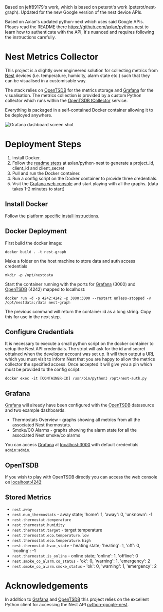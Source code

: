 
Based on jeff89179's work, which is based on peterot's work (peterot/nest-graph). Updated for the new Google version of the nest device APIs.

Based on Axlan's updated python-next which uses said Google APIs. Pleaes read the README there https://github.com/axlan/python-nest to learn how to
authenticate with the API, it's nuanced and requires following the instructions carefully.

# Nest Metrics Collector

This project is a slightly over engineered solution for collecting metrics from [Nest](https://nest.com) devices (i.e. temperature, humidity, alarm state etc.) such that they can be visualised in a customisable way.

The stack relies on [OpenTSDB](http://opentsdb.net) for the metrics storage and [Grafana](https://grafana.com/grafana) for the visualisation. The metrics collection is provided by a custom Python collector which runs within the [OpenTSDB tCollector](http://opentsdb.net/docs/build/html/user_guide/utilities/tcollector.html) service.

Everything is packaged in a self-contained Docker container allowing it to be deployed anywhere.

![Grafana dashboard screen shot](https://github.com/peterot/nest-graph/blob/master/images/ScreenShot.png?raw=true "Screen Shot")

# Deployment Steps

1. Install Docker.
2. Follow the [readme steps](https://github.com/axlan/python-nest) at axlan/python-nest to generate a project_id, client_id and client_secret
3. Pull and run the Docker container.
4. Run a config script on the Docker container to provide three credentials.
5. Visit the [Grafana web console](localhost:3000) and start playing with all the graphs. (data takes 1-2 minutes to start)

## Install Docker

Follow the [platform specific install instructions](https://docs.docker.com/engine/installation/).

## Docker Deployment

First build the docker image:

```commandline
docker build . -t nest-graph
```

Make a folder on the host machine to store data and auth access credentials
```
mkdir -p /opt/nestdata
```

Start the container running with the ports for [Grafana](https://grafana.com/grafana) (3000) and [OpenTSDB](http://opentsdb.net) (4242) mapped to localhost:

```commandline
docker run -d -p 4242:4242 -p 3000:3000 --restart unless-stopped -v /opt/nestdata:/data nest-graph
```
The previous command will return the container id as a long string. Copy this for use in the next step.

## Configure Credentials

It is necessary to execute a small python script on the docker container to setup the Nest API credentials. The stript will ask for the id and secret obtained when the developer account was set up. It will then output a URL which you must visit to inform Nest that you are happy to allow the metrics collector the specified access. Once accepted it will give you a pin which must be provided to the config script.

```commandline
docker exec -it [CONTAINER-ID] /usr/bin/python3 /opt/nest-auth.py
```

## Grafana

[Grafana](https://grafana.com/grafana) will already have been configured with the [OpenTSDB](http://opentsdb.net) datasource and two example dashboards.

* Thermostats Overview - graphs showing all metrics from all the associated Nest thermostats.
* Smoke/CO Alarms - graphs showing the alarm state for all the associated Nest smoke/co alarms

You can access [Grafana](https://grafana.com/grafana) at <localhost:3000> with default credentials `admin:admin`.

## OpenTSDB

If you wish to play with OpenTSDB directly you can access the web console on <localhost:4242>

## Stored Metrics

* `nest.away`
* `nest.num_thermostats` - away state; 'home': 1, 'away': 0, 'unknown': -1
* `nest.thermostat.temperature`
* `nest.thermostat.humidity`
* `nest.thermostat.target` - target temperature
* `nest.thermostat.eco.temperature.low`
* `nest.thermostat.eco.temperature.high`
* `nest.thermostat.hvac_state` - heating state; 'heating': 1, 'off': 0, 'cooling': -1
* `nest.thermostat.is_online` - online state; 'online': 1, 'offline': 0
* `nest.smoke_co_alarm.co_status` - 'ok': 0, 'warning': 1, 'emergency': 2
* `nest.smoke_co_alarm.smoke_status` - 'ok': 0, 'warning': 1, 'emergency': 2

# Acknowledgements

In addition to [Grafana](https://grafana.com/grafana) and [OpenTSDB](http://opentsdb.net) this project relies on the excellent Python client for accessing the Nest API [python-google-nest](https://github.com/axlan/python-nest).
